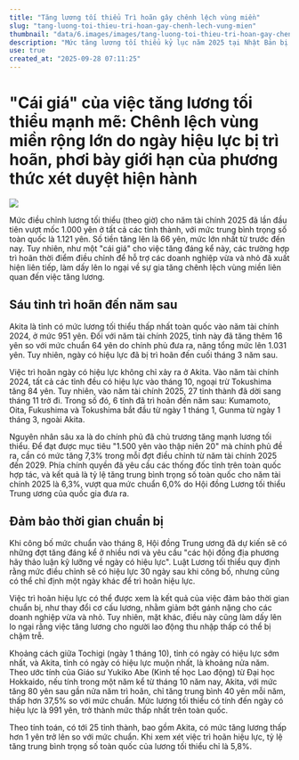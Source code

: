 ```yaml
---
title: "Tăng lương tối thiểu Trì hoãn gây chênh lệch vùng miền"
slug: "tang-luong-toi-thieu-tri-hoan-gay-chenh-lech-vung-mien"
thumbnail: "data/6.images/images/tang-luong-toi-thieu-tri-hoan-gay-chenh-lech-vung-mien.webp"
description: "Mức tăng lương tối thiểu kỷ lục năm 2025 tại Nhật Bản bị trì hoãn ngày có hiệu lực ở nhiều nơi, gây chênh lệch vùng miền và ảnh hưởng đến người lao động lương thấp."
use: true
created_at: "2025-09-28 07:11:25"
---
```


# "Cái giá" của việc tăng lương tối thiểu mạnh mẽ: Chênh lệch vùng miền rộng lớn do ngày hiệu lực bị trì hoãn, phơi bày giới hạn của phương thức xét duyệt hiện hành

![](/images/20250927-00000223-san-000-1-view.webp)

Mức điều chỉnh lương tối thiểu (theo giờ) cho năm tài chính 2025 đã lần đầu tiên vượt mốc 1.000 yên ở tất cả các tỉnh thành, với mức trung bình trọng số toàn quốc là 1.121 yên. Số tiền tăng lên là 66 yên, mức lớn nhất từ trước đến nay. Tuy nhiên, như một "cái giá" cho việc tăng đáng kể này, các trường hợp trì hoãn thời điểm điều chỉnh để hỗ trợ các doanh nghiệp vừa và nhỏ đã xuất hiện liên tiếp, làm dấy lên lo ngại về sự gia tăng chênh lệch vùng miền liên quan đến việc tăng lương.

## Sáu tỉnh trì hoãn đến năm sau

Akita là tỉnh có mức lương tối thiểu thấp nhất toàn quốc vào năm tài chính 2024, ở mức 951 yên. Đối với năm tài chính 2025, tỉnh này đã tăng thêm 16 yên so với mức chuẩn 64 yên do chính phủ đưa ra, nâng tổng mức lên 1.031 yên. Tuy nhiên, ngày có hiệu lực đã bị trì hoãn đến cuối tháng 3 năm sau.

Việc trì hoãn ngày có hiệu lực không chỉ xảy ra ở Akita. Vào năm tài chính 2024, tất cả các tỉnh đều có hiệu lực vào tháng 10, ngoại trừ Tokushima tăng 84 yên. Tuy nhiên, vào năm tài chính 2025, 27 tỉnh thành đã dời sang tháng 11 trở đi. Trong số đó, 6 tỉnh đã trì hoãn đến năm sau: Kumamoto, Oita, Fukushima và Tokushima bắt đầu từ ngày 1 tháng 1, Gunma từ ngày 1 tháng 3, ngoài Akita.

Nguyên nhân sâu xa là do chính phủ đã chủ trương tăng mạnh lương tối thiểu. Để đạt được mục tiêu "1.500 yên vào thập niên 20" mà chính phủ đề ra, cần có mức tăng 7,3% trong mỗi đợt điều chỉnh từ năm tài chính 2025 đến 2029. Phía chính quyền đã yêu cầu các thống đốc tỉnh trên toàn quốc hợp tác, và kết quả là tỷ lệ tăng trung bình trọng số toàn quốc cho năm tài chính 2025 là 6,3%, vượt qua mức chuẩn 6,0% do Hội đồng Lương tối thiểu Trung ương của quốc gia đưa ra.

## Đảm bảo thời gian chuẩn bị

Khi công bố mức chuẩn vào tháng 8, Hội đồng Trung ương đã dự kiến sẽ có những đợt tăng đáng kể ở nhiều nơi và yêu cầu "các hội đồng địa phương hãy thảo luận kỹ lưỡng về ngày có hiệu lực". Luật Lương tối thiểu quy định rằng mức điều chỉnh sẽ có hiệu lực 30 ngày sau khi công bố, nhưng cũng có thể chỉ định một ngày khác để trì hoãn hiệu lực.

Việc trì hoãn hiệu lực có thể được xem là kết quả của việc đảm bảo thời gian chuẩn bị, như thay đổi cơ cấu lương, nhằm giảm bớt gánh nặng cho các doanh nghiệp vừa và nhỏ. Tuy nhiên, mặt khác, điều này cũng làm dấy lên lo ngại rằng việc tăng lương cho người lao động thu nhập thấp có thể bị chậm trễ.

Khoảng cách giữa Tochigi (ngày 1 tháng 10), tỉnh có ngày có hiệu lực sớm nhất, và Akita, tỉnh có ngày có hiệu lực muộn nhất, là khoảng nửa năm. Theo ước tính của Giáo sư Yukiko Abe (Kinh tế học Lao động) từ Đại học Hokkaido, nếu tính trong một năm kể từ tháng 10 năm nay, Akita, với mức tăng 80 yên sau gần nửa năm trì hoãn, chỉ tăng trung bình 40 yên mỗi năm, thấp hơn 37,5% so với mức chuẩn. Mức lương tối thiểu có tính đến ngày có hiệu lực là 991 yên, trở thành mức thấp nhất trên toàn quốc.

Theo tính toán, có tới 25 tỉnh thành, bao gồm Akita, có mức tăng lương thấp hơn 1 yên trở lên so với mức chuẩn. Khi xem xét việc trì hoãn hiệu lực, tỷ lệ tăng trung bình trọng số toàn quốc của lương tối thiểu chỉ là 5,8%.
